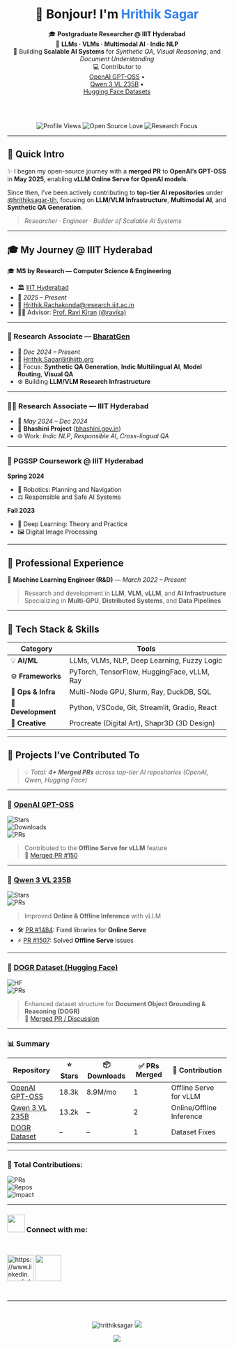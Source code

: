 <!-- 🌟 VISUAL INTRO -->
<div align="center">

# 👋 Bonjour! I'm <span style="color:#2F80ED;">Hrithik Sagar</span>  

🎓 <b>Postgraduate Researcher @ IIIT Hyderabad</b>  
🧠 <b>LLMs · VLMs · Multimodal AI · Indic NLP</b>  
🚀 Building <b>Scalable AI Systems</b> for <i>Synthetic QA</i>, <i>Visual Reasoning</i>, and <i>Document Understanding</i>  
💻 Contributor to  
<a href="https://github.com/openai/gpt-oss">OpenAI GPT-OSS</a> •  
<a href="https://github.com/QwenLM/Qwen3-VL">Qwen 3 VL 235B</a> •  
<a href="https://huggingface.co/datasets/yinanzhou1/doge_data">Hugging Face Datasets</a>

<br><br>

![Profile Views](https://komarev.com/ghpvc/?username=hrithiksagar&label=Profile%20Views&color=blueviolet&style=flat-square)
![Open Source Love](https://img.shields.io/badge/Open--Source-Love-ff69b4?style=flat-square)
![Research Focus](https://img.shields.io/badge/Focus-AI%20Research%20%26%20Infrastructure-success?style=flat-square)

</div>

---

## 🧠 Quick Intro  
✨ I began my open-source journey with a **merged PR** to **OpenAI’s GPT-OSS** in **May 2025**, enabling **vLLM Online Serve for OpenAI models**.  

Since then, I’ve been actively contributing to **top-tier AI repositories** under [@hrithiksagar-tih](https://github.com/hrithiksagar-tih), focusing on **LLM/VLM Infrastructure**, **Multimodal AI**, and **Synthetic QA Generation**.  

> _Researcher · Engineer · Builder of Scalable AI Systems_

---

## 🎓 My Journey @ IIIT Hyderabad  

🎓 **MS by Research — Computer Science & Engineering**  
- 🏛️ [IIIT Hyderabad](https://www.iiit.ac.in)  
- 📅 *2025 – Present*  
- 📧 Hrithik.Rachakonda@research.iiit.ac.in  
- 👨‍🏫 Advisor: [Prof. Ravi Kiran](https://scholar.google.co.in/citations?hl=en&user=oLJTcXIAAAAJ) [(@ravika)](https://github.com/ravika)  

---

### 🔬 Research Associate — [BharatGen](https://bharatgen.in)  
- 📅 *Dec 2024 – Present*  
- 📧 Hrithik.Sagar@tihiitb.org  
- 🧭 Focus: **Synthetic QA Generation**, **Indic Multilingual AI**, **Model Routing**, **Visual QA**  
- ⚙️ Building **LLM/VLM Research Infrastructure**  

---

### 👨‍💻 Research Associate — IIIT Hyderabad  
- 📅 *May 2024 – Dec 2024*  
- 🧠 **Bhashini Project** ([bhashini.gov.in](https://bhashini.gov.in))  
- 🌐 Work: *Indic NLP*, *Responsible AI*, *Cross-lingual QA*  

---

### 📘 PGSSP Coursework @ IIIT Hyderabad  

**Spring 2024**  
- 🤖 Robotics: Planning and Navigation  
- ⚖️ Responsible and Safe AI Systems  

**Fall 2023**  
- 🧠 Deep Learning: Theory and Practice  
- 🖼️ Digital Image Processing  

---

## 🧩 Professional Experience  

💼 **Machine Learning Engineer (R&D)** — *March 2022 – Present*  
> Research and development in **LLM**, **VLM**, **vLLM**, and **AI Infrastructure**  
> Specializing in **Multi-GPU**, **Distributed Systems**, and **Data Pipelines**

---

## 🧰 Tech Stack & Skills  

| Category | Tools |
|----------|-------|
| 💡 **AI/ML** | LLMs, VLMs, NLP, Deep Learning, Fuzzy Logic |
| ⚙️ **Frameworks** | PyTorch, TensorFlow, HuggingFace, vLLM, Ray |
| 🧠 **Ops & Infra** | Multi-Node GPU, Slurm, Ray, DuckDB, SQL |
| 🧩 **Development** | Python, VSCode, Git, Streamlit, Gradio, React |
| 🎨 **Creative** | Procreate (Digital Art), Shapr3D (3D Design) |

---

## 🚀 Projects I’ve Contributed To  

> 💡 _Total: **4+ Merged PRs** across top-tier AI repositories (OpenAI, Qwen, Hugging Face)_  

---

### 🧠 [OpenAI GPT-OSS](https://github.com/openai/gpt-oss?tab=readme-ov-file#vllm)  
![Stars](https://img.shields.io/github/stars/openai/gpt-oss?style=flat-square&logo=github&color=yellow)  
![Downloads](https://img.shields.io/badge/Downloads-8.9M%2Fmonth-blue?style=flat-square)  
![PRs](https://img.shields.io/badge/Merged%20PRs-1-brightgreen?style=flat-square)  

> Contributed to the **Offline Serve for vLLM** feature  
🔗 [Merged PR #150](https://github.com/openai/gpt-oss/pull/150)

---

### 🧬 [Qwen 3 VL 235B](https://github.com/QwenLM/Qwen3-VL)  
![Stars](https://img.shields.io/github/stars/QwenLM/Qwen3-VL?style=flat-square&color=orange)  
![PRs](https://img.shields.io/badge/Merged%20PRs-2-brightgreen?style=flat-square)

> Improved **Online & Offline Inference** with vLLM  
- 🛠️ [PR #1484](https://github.com/QwenLM/Qwen3-VL/pull/1484): Fixed libraries for **Online Serve**  
- ⚡ [PR #1507](https://github.com/QwenLM/Qwen3-VL/pull/1507): Solved **Offline Serve** issues  

---

### 🧾 [DOGR Dataset (Hugging Face)](https://huggingface.co/datasets/yinanzhou1/doge_data)  
![HF](https://img.shields.io/badge/HuggingFace-Dataset-orange?style=flat-square&logo=huggingface)  
![PRs](https://img.shields.io/badge/Merged%20PRs-1-brightgreen?style=flat-square)

> Enhanced dataset structure for **Document Object Grounding & Reasoning (DOGR)**  
🔗 [Merged PR / Discussion](https://huggingface.co/datasets/yinanzhou1/doge_data/discussions/2)

---

### 📊 Summary  
| Repository | ⭐ Stars | 📦 Downloads | ✅ PRs Merged | 🚀 Contribution |
|-------------|----------|--------------|---------------|-----------------|
| [OpenAI GPT-OSS](https://github.com/openai/gpt-oss) | 18.3k | 8.9M/mo | 1 | Offline Serve for vLLM |
| [Qwen 3 VL 235B](https://github.com/QwenLM/Qwen3-VL) | 13.2k | – | 2 | Online/Offline Inference |
| [DOGR Dataset](https://huggingface.co/datasets/yinanzhou1/doge_data) | – | – | 1 | Dataset Fixes |

---

### 🧭 Total Contributions:  
![PRs](https://img.shields.io/badge/Total%20Merged%20PRs-4-brightgreen?style=for-the-badge)  
![Repos](https://img.shields.io/badge/Top%20AI%20Repos-3-blueviolet?style=for-the-badge)  
![Impact](https://img.shields.io/badge/Impact-High-success?style=for-the-badge)

---
<h3 align="left"><img src="https://blogs.missouristate.edu/polsci/files/2019/08/handshake1.gif" width="40" height="40"> Connect with me:</h3>
</div>
<br>
<p align="left">
<a href="https://www.linkedin.com/in/hrithik-sagar-539046175/" target="blank"><img align="center" src="https://cliply.co/wp-content/uploads/2021/02/372102050_LINKEDIN_ICON_TRANSPARENT_1080.gif" alt="https://www.linkedin.com/in/hrithik-sagar-539046175/" height="60" width="60" /></a>
<a href="https://www.instagram.com/hrithik.sagar/" target="blank"><img align="center" src="https://cliply.co/wp-content/uploads/2019/07/371907300_INSTAGRAM_ICON_TRANSPARENT_400.gif" height="60" width="60" /></a>
</p>
<br>

<hr>

<br>
<p align = "center"> <img src="https://github-readme-stats.vercel.app/api/top-langs?username=hrithiksagar&show_icons=true&locale=en&layout=compact" alt="hrithiksagar" />  <img  src = "https://github-readme-stats.vercel.app/api?username=hrithiksagar&show_icons=true&theme=radical&line_height=27">
</p>

<p align = "center">
 <img  src="https://github-readme-streak-stats.herokuapp.com/?user=hrithiksagar&show_icons=true&locale=en&layout=compact&theme=radical&line_height=0" />
</p> 
